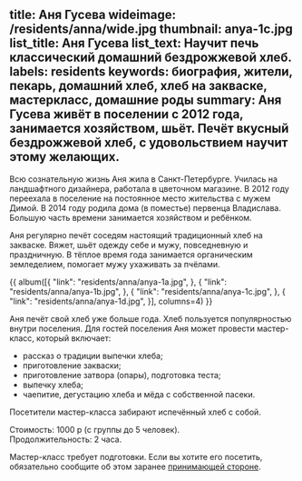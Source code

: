 title: Аня Гусева
wideimage: /residents/anna/wide.jpg
thumbnail: anya-1c.jpg
list_title: Аня Гусева
list_text: Научит печь классический домашний бездрожжевой хлеб.
labels: residents
keywords: биография, жители, пекарь, домашний хлеб, хлеб на закваске, мастеркласс, домашние роды
summary: Аня Гусева живёт в поселении с 2012 года, занимается хозяйством, шьёт. Печёт вкусный бездрожжевой хлеб, с удовольствием научит этому желающих.
---
Всю сознательную жизнь Аня жила в Санкт-Петербурге.
Училась на ландшафтного дизайнера, работала в цветочном магазине.
В 2012 году переехала в поселение на постоянное место жительства с мужем Димой.
В 2014 году родила дома (в поместье) первенца Владислава.
Большую часть времени занимается хозяйством и ребёнком.

Аня регулярно печёт соседям настоящий традиционный хлеб на закваске.
Вяжет, шьёт одежду себе и мужу, повседневную и праздничную.
В тёплое время года занимается органическим земледелием, помогает мужу ухаживать за пчёлами.

{{ album([{
  "link": "residents/anna/anya-1a.jpg",
}, {
  "link": "residents/anna/anya-1b.jpg",
}, {
  "link": "residents/anna/anya-1c.jpg",
}, {
  "link": "residents/anna/anya-1d.jpg",
}], columns=4) }}

Аня печёт свой хлеб уже больше года.
Хлеб пользуется популярностью внутри поселения.
Для гостей поселения Аня может провести мастер-класс, который включает:

- рассказ о традиции выпечки хлеба;
- приготовление закваски;
- приготовление затвора (опары), подготовка теста;
- выпечку хлеба;
- чаепитие, дегустацию хлеба и мёда с собственной пасеки.

Посетители мастер-класса забирают испечённый хлеб с собой.

Стоимость: 1000 р (с группы до 5 человек).  
Продолжительность: 2 часа.

Мастер-класс требует подготовки.
Если вы хотите его посетить, обязательно сообщите об этом заранее [принимающей стороне](/stay/).
